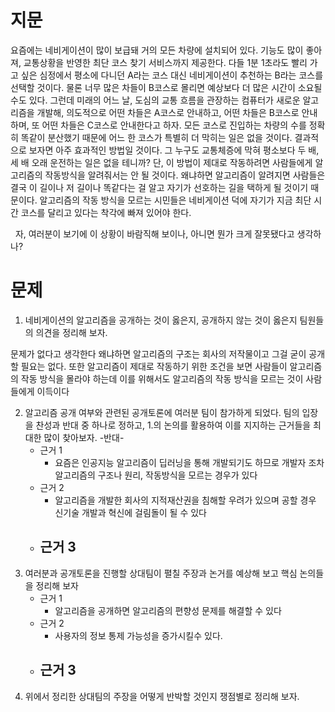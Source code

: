 # 지문
요즘에는 네비게이션이 많이 보급돼 거의 모든 차량에 설치되어 있다. 기능도 많이 좋아져, 교통상황을 반영한 최단 코스 찾기 서비스까지 제공한다. 다들 1분 1초라도 빨리 가고 싶은 심정에서 평소에 다니던 A라는 코스 대신 네비게이션이 추천하는 B라는 코스를 선택할 것이다. 물론 너무 많은 차들이 B코스로 몰리면 예상보다 더 많은 시간이 소요될 수도 있다. 그런데 미래의 어느 날, 도심의 교통 흐름을 관장하는 컴퓨터가 새로운 알고리즘을 개발해, 의도적으로 어떤 차들은 A코스로 안내하고, 어떤 차들은 B코스로 안내하며, 또 어떤 차들은 C코스로 안내한다고 하자. 모든 코스로 진입하는 차량의 수를 정확히 똑같이 분산했기 때문에 어느 한 코스가 특별히 더 막히는 일은 없을 것이다. 결과적으로 보자면 아주 효과적인 방법일 것이다. 그 누구도 교통체증에 막혀 평소보다 두 배, 세 배 오래 운전하는 일은 없을 테니까? 단, 이 방법이 제대로 작동하려면 사람들에게 알고리즘의 작동방식을 알려줘서는 안 될 것이다. 왜냐하면 알고리즘이 알려지면 사람들은 결국 이 길이나 저 길이나 똑같다는 걸 알고 자기가 선호하는 길을 택하게 될 것이기 때문이다. 알고리즘의 작동 방식을 모르는 시민들은 네비게이션 덕에 자기가 지금 최단 시간 코스를 달리고 있다는 착각에 빠져 있어야 한다.

  자, 여러분이 보기에 이 상황이 바람직해 보이나, 아니면 뭔가 크게 잘못됐다고 생각하나?
# 문제
1. 네비게이션의 알고리즘을 공개하는 것이 옳은지, 공개하지 않는 것이 옳은지 팀원들의 의견을 정리해 보자.

문제가 없다고 생각한다 왜냐하면 알고리즘의 구조는 회사의 저작물이고 그걸 굳이 공개할 필요는 없다. 또한 알고리즘이 제대로 작동하기 위한 조건을 보면 사람들이 알고리즘의 작동 방식을 몰라야 하는데 이를 위해서도 알고리즘의 작동 방식을 모르는 것이 사람들에게 이득이다

2. 알고리즘 공개 여부와 관련된 공개토론에 여러분 팀이 참가하게 되었다. 팀의 입장을 찬성과 반대 중 하나로 정하고, 1.의 논의를 활용하여 이를 지지하는 근거들을 최대한 많이 찾아보자.
   -반대-
	- 근거 1
		- 요즘은 인공지능 알고리즘이 딥러닝을 통해 개발되기도 하므로 개발자 조차 알고리즘의 구조나 원리, 작동방식을 모르는 경우가 있다
	- 근거 2
		- 알고리즘을 개발한 회사의 지적재산권을 침해할 우려가 있으며 공할 경우 신기술 개발과 혁신에 걸림돌이 될 수 있다
	- 근거 3
		- 
3. 여러분과 공개토론을 진행할 상대팀이 펼칠 주장과 논거를 예상해 보고 핵심 논의들을 정리해 보자
	- 근거 1
		- 알고리즘을 공개하면 알고리즘의 편향성 문제를 해결할 수 있다
	- 근거 2
		- 사용자의 정보 통제 가능성을 증가시킬수 있다.
	- 근거 3
		- 
4. 위에서 정리한 상대팀의 주장을 어떻게 반박할 것인지 쟁점별로 정리해 보자.